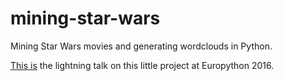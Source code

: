 # mining-star-wars

Mining Star Wars movies and generating wordclouds in Python.<br>

[This is](https://www.youtube.com/watch?v=nBcWwMJYCKI&feature=youtu.be&t=20m39s) the lightning talk on this little project at Europython 2016.
